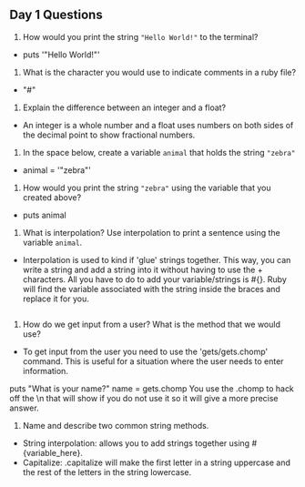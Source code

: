 ## Day 1 Questions

1. How would you print the string `"Hello World!"` to the terminal?
* puts '"Hello World!"'
1. What is the character you would use to indicate comments in a ruby file?
* "#"
1. Explain the difference between an integer and a float?
* An integer is a whole number and a float uses numbers on both sides of the decimal point to show fractional numbers.
1. In the space below, create a variable `animal` that holds the string `"zebra"`
* animal = '"zebra"'
1. How would you print the string `"zebra"` using the variable that you created above?
* puts animal
1. What is interpolation? Use interpolation to print a sentence using the variable `animal`.
* Interpolation is used to kind if 'glue' strings together. This way, you can write a string and add a string into it without having to use the + characters. All you have to do to add your variable/strings is #{}. Ruby will find the variable associated with the string inside the braces and replace it for you.

```puts "The #{animal} is white with black stripes."
```
1. How do we get input from a user? What is the method that we would use?
* To get input from the user you need to use the 'gets/gets.chomp' command. This is useful for a situation where the user needs to enter information.

puts "What is your name?"
name = gets.chomp             You use the .chomp to hack off the \n that will show if you do not use it so it will give a
more precise answer.

1. Name and describe two common string methods.
* String interpolation: allows you to add strings together using #{variable_here}.
* Capitalize: .capitalize will make the first letter in a string uppercase and the rest of the letters in the string lowercase.
 

